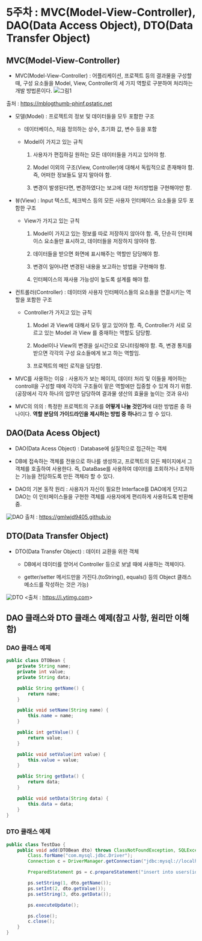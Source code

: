 # 5주차 : MVC(Model-View-Controller), DAO(Data Access Object), DTO(Data Transfer Object)

## **MVC(Model-View-Controller)**

* MVC(Model-View-Controller) : 어플리케이션, 프로젝트 등의 결과물을 구성할 때, 구성 요소들을 Model, View, Controller의 세 가지 역할로 구분하여 처리하는 개발 방법론이다.
![그림1](https://mblogthumb-phinf.pstatic.net/MjAxNzAzMjVfMjUw/MDAxNDkwNDM4NzI4MTIy.4ZtITJJKJW_Nj1gKST0BhKMAzqmMaYIj9PobYJMFD4Ig.xTHT-0qyRKXsA4nZ2xKPNeCxeU2-tLIc-4oyrWq5WBgg.PNG.jhc9639/mvc_role_diagram.png?type=w800)

출처 : <https://mblogthumb-phinf.pstatic.net>

* 모델(Model) : 프로젝트의 정보 및 데이터들을 모두 포함한 구조
  * 데이터베이스, 처음 정의하는 상수, 초기화 값, 변수 등을 포함

  * Model이 가지고 있는 규칙
    1. 사용자가 편집하길 원하는 모든 데이터들을 가지고 있어야 함.

    2. Model 이외의 구조(View, Controller)에 대해서 독립적으로 존재해야 함. 즉, 어떠한 정보들도 알지 말아야 함.

    3. 변경이 발생된다면, 변경하였다는 보고에 대한 처리방법을 구현해야만 함.
  
* 뷰(View) : Input 텍스트, 체크박스 등의 모든 사용자 인터페이스 요소들을 모두 포함한 구조

  * View가 가지고 있는 규칙
    1. Model이 가지고 있는 정보를 따로 저장하지 않아야 함. 즉, 단순히 인터페이스 요소들만 표시하고, 데이터들을 저장하지 않아야 함.

    2. 데이터들을 받으면 화면에 표시해주는 역할만 담당해야 함.

    3. 변경이 일어나면 변경된 내용을 보고하는 방법을 구현해야 함.

    4. 인터페이스의 재사용 가능성이 높도록 설계를 해야 함.

* 컨트롤러(Controller) : 데이터와 사용자 인터페이스들의 요소들을 연결시키는 역할을 포함한 구조

  * Controller가 가지고 있는 규칙

    1. Model 과 View에 대해서 모두 알고 있어야 함. 즉, Controller가 서로 모르고 있는 Model 과 View 를 중재하는 역할도 담당함.

    2. Model이나 View의 변경을 실시간으로 모니터링해야 함. 즉, 변경 통지를 받으면 각각의 구성 요소들에게 보고 하는 역할임.

    3. 프로젝트의 메인 로직을 담당함.

* MVC를 사용하는 이유 : 사용자가 보는 페이지, 데이터 처리 및 이들을 제어하는 controll을 구성할 때에 각각의 구조들이 맡은 역할에만 집중할 수 있게 하기 위함.(공장에서 각자 하나의 업무만 담당하여 결과물 생산의 효율을 높이는 것과 유사)

* MVC의 의의 : 특정한 프로젝트의 구조를 **어떻게 나눌 것인가**에 대한 방법론 중 하나이다. **역할 분담의 가이드라인을 제시하는 방법 중 하나**라고 할 수 있다.

## **DAO(Data Acess Object)**

* DAO(Data Acess Object) : Database에 실질적으로 접근하는 객체

* DB에 접속하는 객체를 전용으로 하나를 생성하고, 프로젝트의 모든 페이지에서 그 객체를 호출하여 사용한다. 즉, DataBase를 사용하여 데이터를 조회하거나 조작하는 기능을 전담하도록 만든 객체라 할 수 있다.

* DAO의 기본 동작 원리 : 사용자가 자신이 필요한 Interface를 DAO에게 던지고 DAO는 이 인터페이스들을 구현한 객체를 사용자에게 편리하게 사용하도록 반환해줌.

![DAO](https://gmlwjd9405.github.io/images/setting-for-dbprogramming/dao-structure.png)
출처 : <https://gmlwjd9405.github.io>

## **DTO(Data Transfer Object)**

* DTO(Data Transfer Object) : 데이터 교환을 위한 객체

  * DB에서 데이터를 얻어서 Controller 등으로 보낼 때에 사용하는 객체이다.

  * getter/setter 메서드만을 가진다.(toString(), equals() 등의 Object 클래스 메소드를 작성하는 것은 가능)

![DTO](https://i.ytimg.com/vi/GIZ8HFjsIlE/maxresdefault.jpg)
<출처 : <https://i.ytimg.com>>
  
## DAO 클래스와 DTO 클래스 예제(참고 사항, 원리만 이해함)

### DAO 클래스 예제

``` java
public class DTOBean {
    private String name;
    private int value;
    private String data;

    public String getName() {
        return name;
    }

    public void setName(String name) {
        this.name = name;
    }

    public int getValue() {
        return value;
    }

    public void setValue(int value) {
        this.value = value;
    }

    public String getData() {
        return data;
    }

    public void setData(String data) {
        this.data = data;
    }
}
```

### DTO 클래스 예제

``` java
public class TestDao {
    public void add(DTOBean dto) throws ClassNotFoundException, SQLException {
        Class.forName("com.mysql.jdbc.Driver");
        Connection c = DriverManager.getConnection("jdbc:mysql://localhost/springbook", "spring", "book");

        PreparedStatement ps = c.prepareStatement("insert into users(id, name, password) value(?, ?, ?)");

        ps.setString(1, dto.getName());
        ps.setInt(2, dto.getValue());
        ps.setString(3, dto.getData());

        ps.executeUpdate();

        ps.close();
        c.close();
    }
}
```

